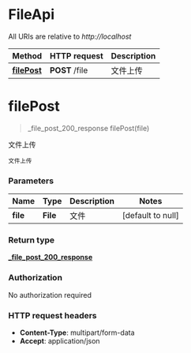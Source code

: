 # FileApi

All URIs are relative to *http://localhost*

| Method | HTTP request | Description |
|------------- | ------------- | -------------|
| [**filePost**](FileApi.md#filePost) | **POST** /file | 文件上传 |


<a name="filePost"></a>
# **filePost**
> _file_post_200_response filePost(file)

文件上传

    文件上传

### Parameters

|Name | Type | Description  | Notes |
|------------- | ------------- | ------------- | -------------|
| **file** | **File**| 文件 | [default to null] |

### Return type

[**_file_post_200_response**](../Models/_file_post_200_response.md)

### Authorization

No authorization required

### HTTP request headers

- **Content-Type**: multipart/form-data
- **Accept**: application/json

